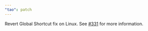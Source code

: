 ```yaml
---
"tao": patch
---
```


Revert Global Shortcut fix on Linux. See [#331](https://github.com/tauri-apps/tao/issues/331) for more information.

